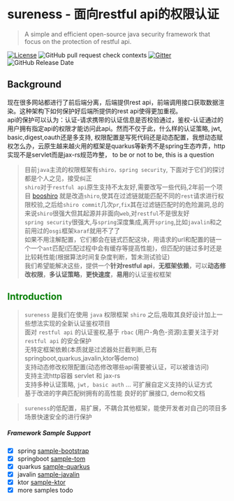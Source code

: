 # sureness - 面向restful api的权限认证  

> A simple and efficient open-source java security framework that focus on the protection of restful api.

[![License](https://img.shields.io/badge/license-Apache%202-4EB1BA.svg)](https://www.apache.org/licenses/LICENSE-2.0.html) 
![GitHub pull request check contexts](https://img.shields.io/github/status/contexts/pulls/tomsun28/sureness/8?label=pull%20checks) 
[![Gitter](https://img.shields.io/gitter/room/usthe/sureness?label=sureness&color=orange&logo=gitter&logoColor=red)](https://gitter.im/usthe/sureness) 
![GitHub Release Date](https://img.shields.io/github/release-date/tomsun28/sureness?color=blue&logo=figshare&logoColor=red) 


## Background  
现在很多网站都进行了前后端分离，后端提供rest api，前端调用接口获取数据渲染。这种架构下如何保护好后端所提供的rest api使得更加重视。  
api的保护可以认为：认证-请求携带的认证信息是否校验通过，鉴权-认证通过的用户拥有指定api的权限才能访问此api。然而不仅于此，什么样的认证策略, jwt, basic,digest,oauth还是多支持, 权限配置是写死代码还是动态配置，我想动态赋权怎么办，云原生越来越火用的框架是quarkus等新秀不是spring生态咋弄，http实现不是servlet而是jax-rs规范咋整， to be or not to be, this is a question

> 目前`java`主流的权限框架有`shiro，spring security`, 下面对于它们的探讨都是个人之见，接受纠正   
> `shiro`对于`restful api`原生支持不太友好,需要改写一些代码,2年前一个项目 [booshiro](https://gitee.com/tomsun28/bootshiro) 就是改造`shiro`,使其在过滤链就能匹配不同的`rest`请求进行权限校验,之后给`shiro commit`几次`pr`,`fix`其在过滤链匹配时的危险漏洞,总的来说`shiro`很强大但其起源并非面向`web`,对`restful`不是很友好    
> `spring security`很强大,与`spring`深度集成,离开`spring`,比如`javalin`和之前用过的`osgi`框架`karaf`就用不了了  
> 如果不用注解配置，它们都会在链式匹配这块，用请求的url和配置的链一个一个`ant`匹配(匹配过程中会有缓存等提高性能)，但匹配的链过多时还是比较耗性能(根据算法时间复杂度判断，暂未测试验证)    
> 我们希望能解决这些，提供一个**针对restful api**，**无框架依赖**，可以**动态修改权限**，**多认证策略**，**更快速度**，**易用**的认证鉴权框架    

## <font color="green">Introduction</font>

> `sureness` 是我们在使用 `java` 权限框架 `shiro` 之后,吸取其良好设计加上一些想法实现的全新认证鉴权项目  
>  面对 `restful api` 的认证鉴权,基于 `rbac` (用户-角色-资源)主要关注于对 `restful api` 的安全保护  
>  无特定框架依赖(本质就是过滤器处拦截判断,已有springboot,quarkus,javalin,ktor等demo)  
>  支持动态修改权限配置(动态修改哪些api需要被认证，可以被谁访问)    
>  支持主流http容器  servlet 和 jax-rs  
>  支持多种认证策略, `jwt, basic auth` ... 可扩展自定义支持的认证方式   
>  基于改进的字典匹配树拥有的高性能 
>  良好的扩展接口, demo和文档  

>`sureness`的低配置，易扩展，不耦合其他框架，能使开发者对自己的项目多场景快速安全的进行保护   

##### Framework Sample Support  

- [x] spring [sample-bootstrap](sample-bootstrap.md)   
- [x] springboot [sample-tom](sample-tom.md)  
- [x] quarkus [sample-quarkus](quarkus-sureness.md)  
- [x] javalin [sample-javalin](javalin-sureness.md)    
- [x] ktor [sample-ktor](ktor-sureness.md)    
- [x] more samples todo   
